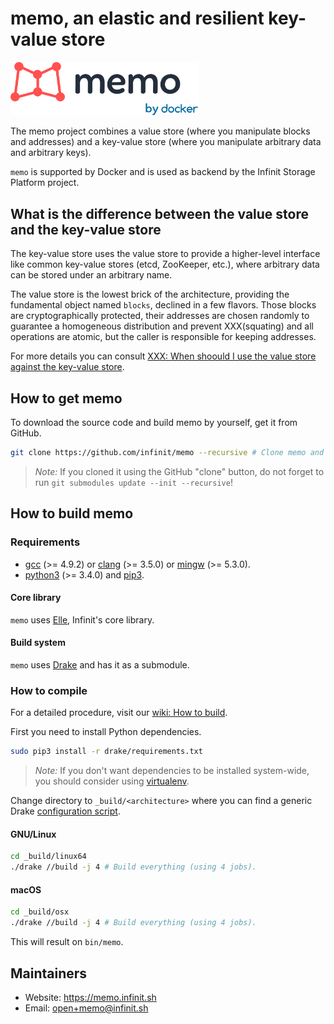 # memo, an elastic and resilient key-value store

<img src="docs/static_files/memo-logotype-docker@2x.png" alt="Logo - Memo" title="Memo logotype" width="300" style="max-width:300px;">

The memo project combines a value store (where you manipulate blocks and addresses) and a key-value store (where you manipulate arbitrary data and arbitrary keys).

`memo` is supported by Docker and is used as backend by the Infinit Storage Platform project.

## What is the difference between the value store and the key-value store

The key-value store uses the value store to provide a higher-level interface like common key-value stores (etcd, ZooKeeper, etc.), where arbitrary data can be stored under an arbitrary name.

The value store is the lowest brick of the architecture, providing the fundamental object named `blocks`, declined in a few flavors. Those blocks are cryptographically protected, their addresses are chosen randomly to guarantee a homogeneous distribution and prevent XXX(squating) and all operations are atomic, but the caller is responsible for keeping addresses.

For more details you can consult [XXX: When shoould I use the value store against the key-value store]().

## How to get memo

To download the source code and build memo by yourself, get it from GitHub.

```bash
git clone https://github.com/infinit/memo --recursive # Clone memo and its submodules.
```

> *Note:* If you cloned it using the GitHub "clone" button, do not forget to run `git submodules update --init --recursive`!

## How to build memo

### Requirements

- [gcc](https://gcc.gnu.org) (>= 4.9.2) or [clang](http://clang.llvm.org) (>= 3.5.0) or [mingw](http://mingw.org) (>= 5.3.0).
- [python3](https://www.python.org/download) (>= 3.4.0) and [pip3](https://pip.pypa.io/en/stable).

#### Core library

`memo` uses [Elle](https://github.com/infinit/drake), Infinit's core library.

#### Build system

`memo` uses [Drake](https://github.com/infinit/drake) and has it as a submodule.

### How to compile

For a detailed procedure, visit our [wiki: How to build](https://github.com/infinit/memo/wiki/How-to-build).

First you need to install Python dependencies.

```bash
sudo pip3 install -r drake/requirements.txt
```
> *Note:* If you don't want dependencies to be installed system-wide, you should consider using [virtualenv](https://virtualenv.pypa.io/en/stable/installation).

Change directory to `_build/<architecture>` where you can find a generic Drake [configuration script](https://github.com/infinit/drake#basic-structures-of-a-drakefile-and-a-drake-script).

#### GNU/Linux

```bash
cd _build/linux64
./drake //build -j 4 # Build everything (using 4 jobs).
```

#### macOS

```bash
cd _build/osx
./drake //build -j 4 # Build everything (using 4 jobs).
```

This will result on `bin/memo`.

## Maintainers

 * Website: https://memo.infinit.sh
 * Email: open+memo@infinit.sh
